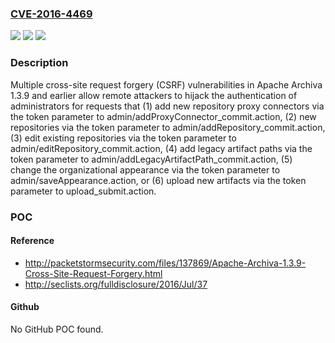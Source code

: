 ### [CVE-2016-4469](https://cve.mitre.org/cgi-bin/cvename.cgi?name=CVE-2016-4469)
![](https://img.shields.io/static/v1?label=Product&message=n%2Fa&color=blue)
![](https://img.shields.io/static/v1?label=Version&message=n%2Fa&color=blue)
![](https://img.shields.io/static/v1?label=Vulnerability&message=n%2Fa&color=brighgreen)

### Description

Multiple cross-site request forgery (CSRF) vulnerabilities in Apache Archiva 1.3.9 and earlier allow remote attackers to hijack the authentication of administrators for requests that (1) add new repository proxy connectors via the token parameter to admin/addProxyConnector_commit.action, (2) new repositories via the token parameter to admin/addRepository_commit.action, (3) edit existing repositories via the token parameter to admin/editRepository_commit.action, (4) add legacy artifact paths via the token parameter to admin/addLegacyArtifactPath_commit.action, (5) change the organizational appearance via the token parameter to admin/saveAppearance.action, or (6) upload new artifacts via the token parameter to upload_submit.action.

### POC

#### Reference
- http://packetstormsecurity.com/files/137869/Apache-Archiva-1.3.9-Cross-Site-Request-Forgery.html
- http://seclists.org/fulldisclosure/2016/Jul/37

#### Github
No GitHub POC found.

